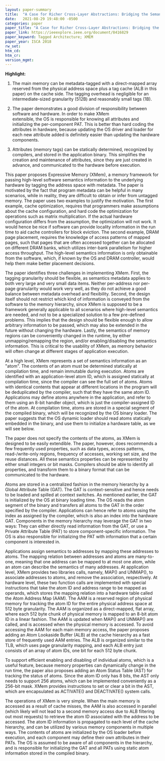 ```yaml
---
layout: paper-summary
title:  "A Case for Richer Cross-Layer Abstractions: Bridging the Semantics Gap with Expressive Memory"
date:   2021-08-29 19:48:00 -0500
categories: paper
paper_title: "A Case for Richer Cross-Layer Abstractions: Bridging the Semantics Gap with Expressive Memory"
paper_link: https://ieeexplore.ieee.org/document/8416829
paper_keyword: Tagged Architecture; XMEM
paper_year: ISCA 2018
rw_set:
htm_cd:
htm_cr:
version_mgmt:
---
```


**Highlight:**

1. The main memory can be metadata-tagged with a direct-mapped array reserved from the physical address space plus
   a tag cache (ALB in this paper) on the cache side.
   The tagging overhead is negligible for an intermediate-sized granularity (512B) and reasonably small tags (1B).

2. The paper demonstrates a good division of responsibility between software and hardware. In order to make XMem     
   extensible, the OS is responsible for knowing all attributes and initializing the per-component PAT.
   This is better than hard coding the attributes in hardware, because updating the OS driver and loader for 
   each new attribute added is definitely easier than updating the hardware components.

3. Attributes (memory tags) can be statically determined, recognized by compilers, and stored in the application binary.
   This simplifies the creation and maintenance of attributes, since they are just created in advance, and 
   communicated to the hardware before execution.

This paper proposes Expressive Memory (XMem), a memory framework for passing high-level software semantics information
to the underlying hardware by tagging the address space with metadata.
The paper is motivated by the fact that program metadata can be helpful in many scenarios, while in reality,
they are difficult to obtain or infer from untagged memory. 
The paper uses two examples to justify the motivation. The first example, cache optimization, requires that programmers
make assumptions about the cache configuration, and hard code the optimization for operations such as matrix 
multiplication. If the actual hardware configuration differs from the assumption, the optimization will not work.
It would hence be nice if software can provide locality information in the run time to aid cache controllers for 
block eviction.
The second example, DRAM page placement, requires the knowledge of access patterns of mapped pages, such that pages
that are often accessed together can be allocated on different DRAM banks, which utilizes inter-bank parallelism
for higher access throughput. The high-level semantics information is only obtainable from the software, which, 
if known by the OS and DRAM controller, would help them make better placement decisions.

The paper identifies three challenges in implementing XMem. First, the tagging granularity should be flexible, as 
semantics metadata applies to both very large and very small data items. Neither per-address nor per-page granularity
would work very well, as they do not achieve a good balance between metadata overhead and flexibility.
Second, the design itself should not restrict which kind of information is conveyed from the software to the memory 
hierarchy, since XMem is supposed to be a framework generally applicable to all scenarios where high-level semantics
are needed, and not to be a specialized solution to a few pre-defined problems. 
This implies that the design should be flexible enough to allow arbitrary information to be passed, which may also
be extended in the future without changing the hardware.
Lastly, the semantics of memory regions can be conveniently changed in the runtime, by either unmapping/remapping the 
region, and/or enabling/disabling the semantics information. This is critical to the usability of XMem, as memory
behavior will often change at different stages of application execution.

At a high level, XMem represents a set of semantics information as an "atom". 
The contents of an atom must be determined statically at compilation time, and remain immutable during execution.
Atoms are identified with an application-level atom ID, which is assigned statically at compilation time, since the 
compiler can see the full set of atoms. 
Atoms with identical contents that appear at different locations in the program will be deduplicated by the compiler,
such that they have the same atom ID.
Applications may define atoms anywhere in the application, and refer to them using an 8-bit handler object, which 
is just the compiler-assigned ID of the atom.
At compilation time, atoms are stored in a special segment of the compiled binary, which will be recognized by the OS
binary loader.
The paper suggests that the OS dynamic loader should read atoms statically embedded in the binary, and use them to
initialize a hardware table, as we will see below.

The paper does not specify the contents of the atoms, as XMem is designed to be easily extendible.
The paper, however, does recommends a few frequently used properties, such as data types, access patterns, 
read-/write-only regions, frequency of accesses, working set size, and the reuse distances.
All these semantics properties can be represented by either small integers or bit masks.
Compilers should be able to identify all properties, and transform them to a binary format that can be 
communicated to the hardware.

Atoms are stored in a centralized fashion in the memory hierarchy by a Global Attribute Table (GAT). 
The GAT is context-sensitive and hence needs to be loaded and spilled at context switches. 
As mentioned earlier, the GAT is initialized by the OS at binary loading time. The OS reads the atom segment of the 
binary and transfers all atoms to the GAT in the order specified by the compiler. Applications can hence refer to
atoms using the index as assigned by the compiler, which is also an index into the hardware GAT.
Components in the memory hierarchy may leverage the GAT in two ways: They can either directly read information from the
GAT, or use a Private Attribute Table (PAT) to store component-specific information.
The OS is also responsible for initializing the PAT with information that a certain component is interested in.

Applications assign semantics to addresses by mapping these addresses to atoms. The mapping relation between addresses
and atoms are many-to-one, meaning that one address can be mapped to at most one atom, while an atom can describe the 
semantics of many addresses.
At application level, XMem provides two libraries calls, namely, MAP() and UNMAP(), to associate addresses to atoms,
and remove the association, respectively. 
At hardware level, these two function calls are implemented with special instructions that take the atom ID and 
address range to be mapped as operands, which stores the mapping relation into a hardware table called the 
Atom Address Map (AAM). 
The AAM is a reserved region of physical memory for tracking the atom ID for the entire physical address space at
512 byte granularity.
The AAM is organized as a direct-mapped, flat array, where each 512 byte chunk of physical memory is mapped to an
8-bit atom ID in a linear fashion.
The AAM is updated when MAP() and UNMAP() are called, and is accessed when the physical memory is accessed.
To avoid accessing the AAM for each main memory access, the paper proposes adding an Atom Lookaside Buffer (ALB)
at the cache hierarchy as a fast store of frequently used AAM entries. The ALB is organized similar to the TLB,
which uses page granularity mapping, and each ALB entry just consists of an array of atom IDs, one bit for each
512 byte chunk.

To support efficient enabling and disabling of individual atoms, which is a useful feature, because memory properties
can dynamically change in the run time, the paper also proposes adding an Atom Status Table (AST) for tracking the 
status of atoms. 
Since the atom ID only has 8 bits, the AST only needs to support 256 atoms, which can be implemented conveniently
as a 256-bit mask. XMem provides instructions to set or clear a bit in the AST, which are encapsulated as 
ACTIVATE() and DEACTIVATE() system calls. 

The operations of XMem is very simple. When the main memory is accessed as a result of cache misses, the AAM is also
accessed in parallel (which likely will not lead to a second memory access due to ALB filtering out most requests) 
to retrieve the atom ID associated with the address to be accessed. 
The atom ID information is propagated to each level of the cache hierarchy, and can be utilized by various memory
components in multiple ways. 
The contents of atoms are initialized by the OS loader before execution, and each component may define their own 
attributes in their PATs.
The OS is assumed to be aware of all components in the hierarchy, and is responsible for initializing the GAT and all 
PATs using static atom information stored in the compiled binary.
